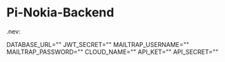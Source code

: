 # Pi-Nokia-Backend
.nev:

DATABASE_URL=""
JWT_SECRET=""
MAILTRAP_USERNAME=""
MAILTRAP_PASSWORD=""
CLOUD_NAME=""
API_KET=""
API_SECRET=""
